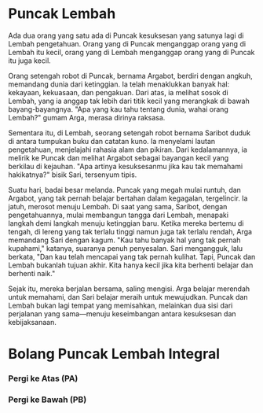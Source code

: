# Puncak Lembah
Ada dua orang yang satu ada di Puncak kesuksesan yang satunya lagi di Lembah pengetahuan.
Orang yang di Puncak menganggap orang yang di Lembah itu kecil, orang yang di Lembah menganggap orang yang di Puncak itu juga kecil.

Orang setengah robot di Puncak, bernama Argabot, berdiri dengan angkuh, memandang dunia dari ketinggian. Ia telah menaklukkan banyak hal: kekayaan, kekuasaan, dan pengakuan. Dari atas, ia melihat sosok di Lembah, yang ia anggap tak lebih dari titik kecil yang merangkak di bawah bayang-bayangnya. "Apa yang kau tahu tentang dunia, wahai orang Lembah?" gumam Arga, merasa dirinya raksasa.

Sementara itu, di Lembah, seorang setengah robot bernama Saribot duduk di antara tumpukan buku dan catatan kuno. Ia menyelami lautan pengetahuan, menjelajahi rahasia alam dan pikiran. Dari kedalamannya, ia melirik ke Puncak dan melihat Argabot sebagai bayangan kecil yang berkilau di kejauhan. "Apa artinya kesuksesanmu jika kau tak memahami hakikatnya?" bisik Sari, tersenyum tipis.

Suatu hari, badai besar melanda. Puncak yang megah mulai runtuh, dan Argabot, yang tak pernah belajar bertahan dalam kegagalan, tergelincir. Ia jatuh, merosot menuju Lembah. Di saat yang sama, Saribot, dengan pengetahuannya, mulai membangun tangga dari Lembah, menapaki langkah demi langkah menuju ketinggian baru.
Ketika mereka bertemu di tengah, di lereng yang tak terlalu tinggi namun juga tak terlalu rendah, Arga memandang Sari dengan kagum. "Kau tahu banyak hal yang tak pernah kupahami," katanya, suaranya penuh penyesalan. Sari mengangguk, lalu berkata, "Dan kau telah mencapai yang tak pernah kulihat. Tapi, Puncak dan Lembah bukanlah tujuan akhir. Kita hanya kecil jika kita berhenti belajar dan berhenti naik."

Sejak itu, mereka berjalan bersama, saling mengisi. Arga belajar merendah untuk memahami, dan Sari belajar meraih untuk mewujudkan. Puncak dan Lembah bukan lagi tempat yang memisahkan, melainkan dua sisi dari perjalanan yang sama—menuju keseimbangan antara kesuksesan dan kebijaksanaan.

# Bolang Puncak Lembah Integral
### Pergi ke Atas (PA)
### Pergi ke Bawah (PB)

